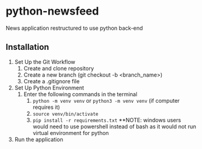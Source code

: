 # python-newsfeed
News application restructured to use python back-end

## Installation
1. Set Up the Git Workflow
    1. Create and clone repository
    2. Create a new branch (git checkout -b <branch_name>)
    3. Create a .gitignore file
2. Set Up Python Environment
    1. Enter the following commands in the terminal
        1. `python -m venv venv` or `python3 -m venv venv` (if computer requires it)
        2. `source venv/bin/activate`
        3. `pip install -r requirements.txt`
    **NOTE: windows users would need to use powershell instead of bash as it would not run virtual environment for python
3. Run the application
